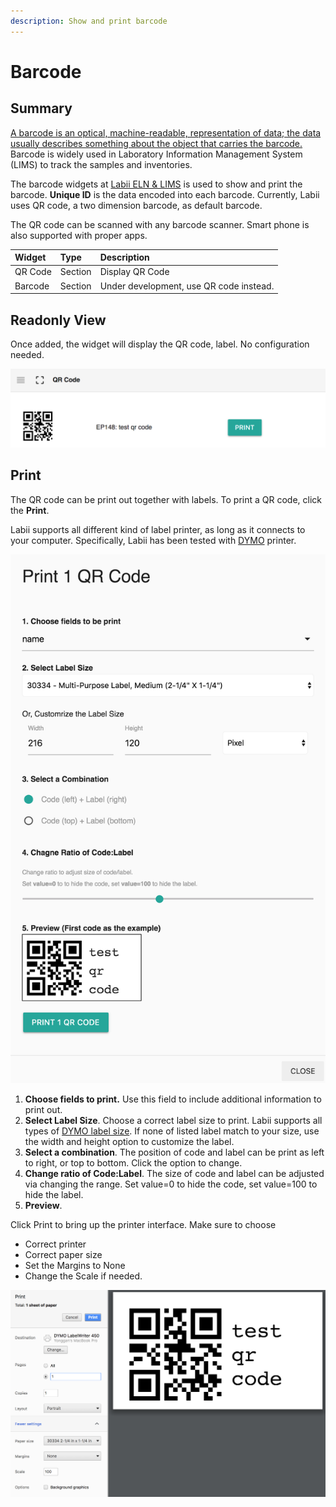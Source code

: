 ```yaml
---
description: Show and print barcode
---
```


# Barcode

## Summary

[A barcode is an optical, machine-readable, representation of data; the data usually describes something about the object that carries the barcode.](https://en.wikipedia.org/wiki/Barcode) Barcode is widely used in Laboratory Information Management System \(LIMS\) to track the samples and inventories.

The barcode widgets at [Labii ELN & LIMS](https://www.labii.com) is used to show and print the barcode. **Unique ID** is the data encoded into each barcode. Currently, Labii uses QR code, a two dimension barcode, as default barcode.

The QR code can be scanned with any barcode scanner. Smart phone is also supported with proper apps.

| Widget | Type | Description |
| :--- | :--- | :--- |
| QR Code | Section | Display QR Code |
| Barcode | Section | Under development, use QR code instead. |

## Readonly View

Once added, the widget will display the QR code, label. No configuration needed. 

![Readonly View of QR Code](../.gitbook/assets/qr-code-barcode-labii-eln-lims.png)

## Print

The QR code can be print out together with labels. To print a  QR code, click the **Print**. 

Labii supports all different kind of label printer, as long as it connects to your computer. Specifically, Labii has been tested with [DYMO](http://www.dymo.com/en-US) printer. 

![QR code print interface](../.gitbook/assets/qr-code-print-labii-eln-lims.png)

1. **Choose fields to print.** Use this field to include additional information to print out.
2. **Select Label Size**. Choose a correct label size to print. Labii supports all types of [DYMO label size](https://www.labelvalue.com/dymo-labels.php). If none of listed label match to your size, use the width and height option to customize the label. 
3. **Select a combination**. The position of code and label can be print as left to right, or top to bottom. Click the option to change.
4. **Change ratio of Code:Label**. The size of code and label can be adjusted via changing the range. Set value=0 to hide the code, set value=100 to hide the label.
5. **Preview**. 

Click Print to bring up the printer interface. Make sure to choose

* Correct printer
* Correct paper size
* Set the Margins to None
* Change the Scale if needed.

![](../.gitbook/assets/qr-code-print-page-labii-eln-lims.png)

